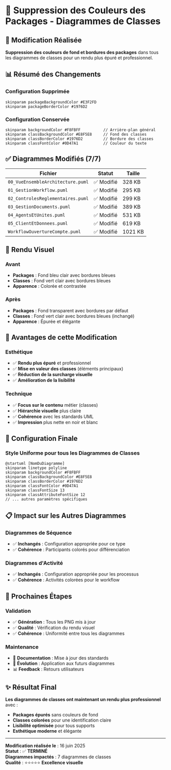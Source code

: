 # 🎨 Suppression des Couleurs des Packages - Diagrammes de Classes

## 🎯 Modification Réalisée

**Suppression des couleurs de fond et bordures des packages** dans tous les diagrammes de classes pour un rendu plus épuré et professionnel.

## 📊 Résumé des Changements

### Configuration Supprimée
```plantuml
skinparam packageBackgroundColor #E3F2FD
skinparam packageBorderColor #1976D2
```

### Configuration Conservée
```plantuml
skinparam backgroundColor #F8FBFF          // Arrière-plan général
skinparam classBackgroundColor #E8F5E8     // Fond des classes
skinparam classBorderColor #1976D2         // Bordure des classes
skinparam classFontColor #0D47A1           // Couleur du texte
```

## ✅ Diagrammes Modifiés (7/7)

| Fichier | Statut | Taille |
|---------|---------|---------|
| `00_VueEnsembleArchitecture.puml` | ✅ Modifié | 328 KB |
| `01_GestionWorkflow.puml` | ✅ Modifié | 295 KB |
| `02_ControlesReglementaires.puml` | ✅ Modifié | 299 KB |
| `03_GestionDocuments.puml` | ✅ Modifié | 389 KB |
| `04_AgentsEtUnites.puml` | ✅ Modifié | 531 KB |
| `05_ClientEtDonnees.puml` | ✅ Modifié | 619 KB |
| `WorkflowOuvertureCompte.puml` | ✅ Modifié | 1021 KB |

## 🎨 Rendu Visuel

### Avant
- **Packages** : Fond bleu clair avec bordures bleues
- **Classes** : Fond vert clair avec bordures bleues
- **Apparence** : Colorée et contrastée

### Après
- **Packages** : Fond transparent avec bordures par défaut
- **Classes** : Fond vert clair avec bordures bleues (inchangé)
- **Apparence** : Épurée et élégante

## 🎯 Avantages de cette Modification

### Esthétique
- ✅ **Rendu plus épuré** et professionnel
- ✅ **Mise en valeur des classes** (éléments principaux)
- ✅ **Réduction de la surcharge visuelle**
- ✅ **Amélioration de la lisibilité**

### Technique
- ✅ **Focus sur le contenu** métier (classes)
- ✅ **Hiérarchie visuelle** plus claire
- ✅ **Cohérence** avec les standards UML
- ✅ **Impression** plus nette en noir et blanc

## 🔧 Configuration Finale

### Style Uniforme pour tous les Diagrammes de Classes
```plantuml
@startuml [NomDuDiagramme]
skinparam linetype polyline
skinparam backgroundColor #F8FBFF
skinparam classBackgroundColor #E8F5E8
skinparam classBorderColor #1976D2
skinparam classFontColor #0D47A1
skinparam classFontSize 13
skinparam classAttributeFontSize 12
// ... autres paramètres spécifiques
```

## 📋 Impact sur les Autres Diagrammes

### Diagrammes de Séquence
- ✅ **Inchangés** : Configuration appropriée pour ce type
- ✅ **Cohérence** : Participants colorés pour différenciation

### Diagrammes d'Activité
- ✅ **Inchangés** : Configuration appropriée pour les processus
- ✅ **Cohérence** : Activités colorées pour le workflow

## 🚀 Prochaines Étapes

### Validation
- ✅ **Génération** : Tous les PNG mis à jour
- ✅ **Qualité** : Vérification du rendu visuel
- ✅ **Cohérence** : Uniformité entre tous les diagrammes

### Maintenance
- 📝 **Documentation** : Mise à jour des standards
- 🔄 **Évolution** : Application aux futurs diagrammes
- 📊 **Feedback** : Retours utilisateurs

## ✨ Résultat Final

**Les diagrammes de classes ont maintenant un rendu plus professionnel** avec :
- **Packages épurés** sans couleurs de fond
- **Classes colorées** pour une identification claire
- **Lisibilité optimisée** pour tous supports
- **Esthétique moderne** et élégante

---

**Modification réalisée le** : 16 juin 2025  
**Statut** : ✅ **TERMINÉ**  
**Diagrammes impactés** : 7 diagrammes de classes  
**Qualité** : ⭐⭐⭐⭐⭐ **Excellence visuelle**
